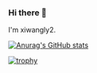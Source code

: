 ### Hi there 👋

<!--
**xiwangly2/xiwangly2** is a ✨ _special_ ✨ repository because its `README.md` (this file) appears on your GitHub profile.

Here are some ideas to get you started:

- 🔭 I’m currently working on ...
- 🌱 I’m currently learning ...
- 👯 I’m looking to collaborate on ...
- 🤔 I’m looking for help with ...
- 💬 Ask me about ...
- 📫 How to reach me: ...
- 😄 Pronouns: ...
- ⚡ Fun fact: ...
-->

I'm xiwangly2.<!--I'm from China.My hobbies are computer network programming and AI programming.I am still a high school student,I began to self-study computer technology at the age of 13,so there is still a lot of room to improve myself."Behind an able man there are always other able men."-->

[![Anurag's GitHub stats](https://github-readme-stats.vercel.app/api?username=xiwangly2)](https://github.com/anuraghazra/github-readme-stats)

[![trophy](https://github-profile-trophy.vercel.app/?username=xiwangly2)](https://github.com/ryo-ma/github-profile-trophy)
